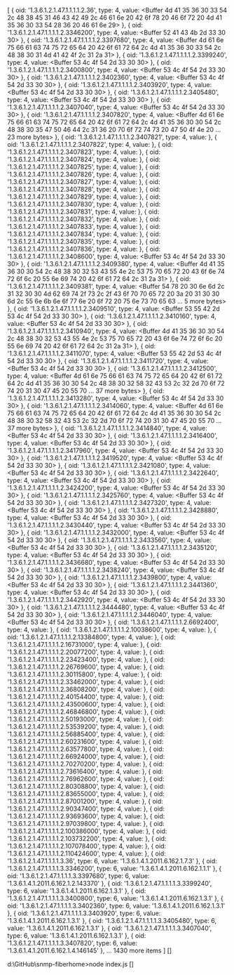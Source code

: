 [
  {
    oid: '1.3.6.1.2.1.47.1.1.1.1.2.36',
    type: 4,
    value: <Buffer 4d 41 35 36 30 33 54 2c 48 38 45 31 46 43 42 49 2c 46 61 6e 20 42 6f 78 20 46 6f 72 20 4d 41 35 36 30 33 54 28 36 20 46 61 6e 29>
  },
  {
    oid: '1.3.6.1.2.1.47.1.1.1.1.2.3346200',
    type: 4,
    value: <Buffer 52 41 43 4b 2d 33 30 30>
  },
  {
    oid: '1.3.6.1.2.1.47.1.1.1.1.2.3397680',
    type: 4,
    value: <Buffer 4d 61 6e 75 66 61 63 74 75 72 65 64 20 42 6f 61 72 64 2c 4d 41 35 36 30 33 54 2c 48 38 30 31 4d 41 42 4f 2c 31 2a 31>
  },
  {
    oid: '1.3.6.1.2.1.47.1.1.1.1.2.3399240',
    type: 4,
    value: <Buffer 53 4c 4f 54 2d 33 30 30>
  },
  {
    oid: '1.3.6.1.2.1.47.1.1.1.1.2.3400800',
    type: 4,
    value: <Buffer 53 4c 4f 54 2d 33 30 30>
  },
  {
    oid: '1.3.6.1.2.1.47.1.1.1.1.2.3402360',
    type: 4,
    value: <Buffer 53 4c 4f 54 2d 33 30 30>
  },
  {
    oid: '1.3.6.1.2.1.47.1.1.1.1.2.3403920',
    type: 4,
    value: <Buffer 53 4c 4f 54 2d 33 30 30>
  },
  {
    oid: '1.3.6.1.2.1.47.1.1.1.1.2.3405480',
    type: 4,
    value: <Buffer 53 4c 4f 54 2d 33 30 30>
  },
  {
    oid: '1.3.6.1.2.1.47.1.1.1.1.2.3407040',
    type: 4,
    value: <Buffer 53 4c 4f 54 2d 33 30 30>
  },
  {
    oid: '1.3.6.1.2.1.47.1.1.1.1.2.3407820',
    type: 4,
    value: <Buffer 4d 61 6e 75 66 61 63 74 75 72 65 64 20 42 6f 61 72 64 2c 4d 41 35 36 30 30 54 2c 48 38 30 35 47 50 46 44 2c 31 36 20 70 6f 72 74 73 20 47 50 4f 4e 20 ... 23 more bytes>
  },
  {
    oid: '1.3.6.1.2.1.47.1.1.1.1.2.3407821',
    type: 4,
    value: <Buffer >
  },
  {
    oid: '1.3.6.1.2.1.47.1.1.1.1.2.3407822',
    type: 4,
    value: <Buffer >
  },
  {
    oid: '1.3.6.1.2.1.47.1.1.1.1.2.3407823',
    type: 4,
    value: <Buffer >
  },
  {
    oid: '1.3.6.1.2.1.47.1.1.1.1.2.3407824',
    type: 4,
    value: <Buffer >
  },
  {
    oid: '1.3.6.1.2.1.47.1.1.1.1.2.3407825',
    type: 4,
    value: <Buffer >
  },
  {
    oid: '1.3.6.1.2.1.47.1.1.1.1.2.3407826',
    type: 4,
    value: <Buffer >
  },
  {
    oid: '1.3.6.1.2.1.47.1.1.1.1.2.3407827',
    type: 4,
    value: <Buffer >
  },
  {
    oid: '1.3.6.1.2.1.47.1.1.1.1.2.3407828',
    type: 4,
    value: <Buffer >
  },
  {
    oid: '1.3.6.1.2.1.47.1.1.1.1.2.3407829',
    type: 4,
    value: <Buffer >
  },
  {
    oid: '1.3.6.1.2.1.47.1.1.1.1.2.3407830',
    type: 4,
    value: <Buffer >
  },
  {
    oid: '1.3.6.1.2.1.47.1.1.1.1.2.3407831',
    type: 4,
    value: <Buffer >
  },
  {
    oid: '1.3.6.1.2.1.47.1.1.1.1.2.3407832',
    type: 4,
    value: <Buffer >
  },
  {
    oid: '1.3.6.1.2.1.47.1.1.1.1.2.3407833',
    type: 4,
    value: <Buffer >
  },
  {
    oid: '1.3.6.1.2.1.47.1.1.1.1.2.3407834',
    type: 4,
    value: <Buffer >
  },
  {
    oid: '1.3.6.1.2.1.47.1.1.1.1.2.3407835',
    type: 4,
    value: <Buffer >
  },
  {
    oid: '1.3.6.1.2.1.47.1.1.1.1.2.3407836',
    type: 4,
    value: <Buffer >
  },
  {
    oid: '1.3.6.1.2.1.47.1.1.1.1.2.3408600',
    type: 4,
    value: <Buffer 53 4c 4f 54 2d 33 30 30>
  },
  {
    oid: '1.3.6.1.2.1.47.1.1.1.1.2.3409380',
    type: 4,
    value: <Buffer 4d 41 35 36 30 30 54 2c 48 38 30 32 53 43 55 4e 2c 53 75 70 65 72 20 43 6f 6e 74 72 6f 6c 20 55 6e 69 74 20 42 6f 61 72 64 2c 31 2a 31>
  },
  {
    oid: '1.3.6.1.2.1.47.1.1.1.1.2.3409381',
    type: 4,
    value: <Buffer 54 78 20 30 6e 6d 2c 31 32 30 30 4d 62 69 74 2f 73 2c 2f 43 6f 70 70 65 72 20 3a 20 31 30 30 6d 2c 55 6e 6b 6e 6f 77 6e 20 6f 72 20 75 6e 73 70 65 63 ... 5 more bytes>
  },
  {
    oid: '1.3.6.1.2.1.47.1.1.1.1.2.3409510',
    type: 4,
    value: <Buffer 53 55 42 2d 53 4c 4f 54 2d 33 30 30>
  },
  {
    oid: '1.3.6.1.2.1.47.1.1.1.1.2.3410160',
    type: 4,
    value: <Buffer 53 4c 4f 54 2d 33 30 30>
  },
  {
    oid: '1.3.6.1.2.1.47.1.1.1.1.2.3410940',
    type: 4,
    value: <Buffer 4d 41 35 36 30 30 54 2c 48 38 30 32 53 43 55 4e 2c 53 75 70 65 72 20 43 6f 6e 74 72 6f 6c 20 55 6e 69 74 20 42 6f 61 72 64 2c 31 2a 31>
  },
  {
    oid: '1.3.6.1.2.1.47.1.1.1.1.2.3411070',
    type: 4,
    value: <Buffer 53 55 42 2d 53 4c 4f 54 2d 33 30 30>
  },
  {
    oid: '1.3.6.1.2.1.47.1.1.1.1.2.3411720',
    type: 4,
    value: <Buffer 53 4c 4f 54 2d 33 30 30>
  },
  {
    oid: '1.3.6.1.2.1.47.1.1.1.1.2.3412500',
    type: 4,
    value: <Buffer 4d 61 6e 75 66 61 63 74 75 72 65 64 20 42 6f 61 72 64 2c 4d 41 35 36 30 30 54 2c 48 38 30 32 58 32 43 53 2c 32 2d 70 6f 72 74 20 31 30 47 45 20 55 70 ... 37 more bytes>
  },
  {
    oid: '1.3.6.1.2.1.47.1.1.1.1.2.3413280',
    type: 4,
    value: <Buffer 53 4c 4f 54 2d 33 30 30>
  },
  {
    oid: '1.3.6.1.2.1.47.1.1.1.1.2.3414060',
    type: 4,
    value: <Buffer 4d 61 6e 75 66 61 63 74 75 72 65 64 20 42 6f 61 72 64 2c 4d 41 35 36 30 30 54 2c 48 38 30 32 58 32 43 53 2c 32 2d 70 6f 72 74 20 31 30 47 45 20 55 70 ... 37 more bytes>
  },
  {
    oid: '1.3.6.1.2.1.47.1.1.1.1.2.3414840',
    type: 4,
    value: <Buffer 53 4c 4f 54 2d 33 30 30>
  },
  {
    oid: '1.3.6.1.2.1.47.1.1.1.1.2.3416400',
    type: 4,
    value: <Buffer 53 4c 4f 54 2d 33 30 30>
  },
  {
    oid: '1.3.6.1.2.1.47.1.1.1.1.2.3417960',
    type: 4,
    value: <Buffer 53 4c 4f 54 2d 33 30 30>
  },
  {
    oid: '1.3.6.1.2.1.47.1.1.1.1.2.3419520',
    type: 4,
    value: <Buffer 53 4c 4f 54 2d 33 30 30>
  },
  {
    oid: '1.3.6.1.2.1.47.1.1.1.1.2.3421080',
    type: 4,
    value: <Buffer 53 4c 4f 54 2d 33 30 30>
  },
  {
    oid: '1.3.6.1.2.1.47.1.1.1.1.2.3422640',
    type: 4,
    value: <Buffer 53 4c 4f 54 2d 33 30 30>
  },
  {
    oid: '1.3.6.1.2.1.47.1.1.1.1.2.3424200',
    type: 4,
    value: <Buffer 53 4c 4f 54 2d 33 30 30>
  },
  {
    oid: '1.3.6.1.2.1.47.1.1.1.1.2.3425760',
    type: 4,
    value: <Buffer 53 4c 4f 54 2d 33 30 30>
  },
  {
    oid: '1.3.6.1.2.1.47.1.1.1.1.2.3427320',
    type: 4,
    value: <Buffer 53 4c 4f 54 2d 33 30 30>
  },
  {
    oid: '1.3.6.1.2.1.47.1.1.1.1.2.3428880',
    type: 4,
    value: <Buffer 53 4c 4f 54 2d 33 30 30>
  },
  {
    oid: '1.3.6.1.2.1.47.1.1.1.1.2.3430440',
    type: 4,
    value: <Buffer 53 4c 4f 54 2d 33 30 30>
  },
  {
    oid: '1.3.6.1.2.1.47.1.1.1.1.2.3432000',
    type: 4,
    value: <Buffer 53 4c 4f 54 2d 33 30 30>
  },
  {
    oid: '1.3.6.1.2.1.47.1.1.1.1.2.3433560',
    type: 4,
    value: <Buffer 53 4c 4f 54 2d 33 30 30>
  },
  {
    oid: '1.3.6.1.2.1.47.1.1.1.1.2.3435120',
    type: 4,
    value: <Buffer 53 4c 4f 54 2d 33 30 30>
  },
  {
    oid: '1.3.6.1.2.1.47.1.1.1.1.2.3436680',
    type: 4,
    value: <Buffer 53 4c 4f 54 2d 33 30 30>
  },
  {
    oid: '1.3.6.1.2.1.47.1.1.1.1.2.3438240',
    type: 4,
    value: <Buffer 53 4c 4f 54 2d 33 30 30>
  },
  {
    oid: '1.3.6.1.2.1.47.1.1.1.1.2.3439800',
    type: 4,
    value: <Buffer 53 4c 4f 54 2d 33 30 30>
  },
  {
    oid: '1.3.6.1.2.1.47.1.1.1.1.2.3441360',
    type: 4,
    value: <Buffer 53 4c 4f 54 2d 33 30 30>
  },
  {
    oid: '1.3.6.1.2.1.47.1.1.1.1.2.3442920',
    type: 4,
    value: <Buffer 53 4c 4f 54 2d 33 30 30>
  },
  {
    oid: '1.3.6.1.2.1.47.1.1.1.1.2.3444480',
    type: 4,
    value: <Buffer 53 4c 4f 54 2d 33 30 30>
  },
  {
    oid: '1.3.6.1.2.1.47.1.1.1.1.2.3446040',
    type: 4,
    value: <Buffer 53 4c 4f 54 2d 33 30 30>
  },
  {
    oid: '1.3.6.1.2.1.47.1.1.1.1.2.6692400',
    type: 4,
    value: <Buffer >
  },
  {
    oid: '1.3.6.1.2.1.47.1.1.1.1.2.10038600',
    type: 4,
    value: <Buffer >
  },
  {
    oid: '1.3.6.1.2.1.47.1.1.1.1.2.13384800',
    type: 4,
    value: <Buffer >
  },
  {
    oid: '1.3.6.1.2.1.47.1.1.1.1.2.16731000',
    type: 4,
    value: <Buffer >
  },
  {
    oid: '1.3.6.1.2.1.47.1.1.1.1.2.20077200',
    type: 4,
    value: <Buffer >
  },
  {
    oid: '1.3.6.1.2.1.47.1.1.1.1.2.23423400',
    type: 4,
    value: <Buffer >
  },
  {
    oid: '1.3.6.1.2.1.47.1.1.1.1.2.26769600',
    type: 4,
    value: <Buffer >
  },
  {
    oid: '1.3.6.1.2.1.47.1.1.1.1.2.30115800',
    type: 4,
    value: <Buffer >
  },
  {
    oid: '1.3.6.1.2.1.47.1.1.1.1.2.33462000',
    type: 4,
    value: <Buffer >
  },
  {
    oid: '1.3.6.1.2.1.47.1.1.1.1.2.36808200',
    type: 4,
    value: <Buffer >
  },
  {
    oid: '1.3.6.1.2.1.47.1.1.1.1.2.40154400',
    type: 4,
    value: <Buffer >
  },
  {
    oid: '1.3.6.1.2.1.47.1.1.1.1.2.43500600',
    type: 4,
    value: <Buffer >
  },
  {
    oid: '1.3.6.1.2.1.47.1.1.1.1.2.46846800',
    type: 4,
    value: <Buffer >
  },
  {
    oid: '1.3.6.1.2.1.47.1.1.1.1.2.50193000',
    type: 4,
    value: <Buffer >
  },
  {
    oid: '1.3.6.1.2.1.47.1.1.1.1.2.53539200',
    type: 4,
    value: <Buffer >
  },
  {
    oid: '1.3.6.1.2.1.47.1.1.1.1.2.56885400',
    type: 4,
    value: <Buffer >
  },
  {
    oid: '1.3.6.1.2.1.47.1.1.1.1.2.60231600',
    type: 4,
    value: <Buffer >
  },
  {
    oid: '1.3.6.1.2.1.47.1.1.1.1.2.63577800',
    type: 4,
    value: <Buffer >
  },
  {
    oid: '1.3.6.1.2.1.47.1.1.1.1.2.66924000',
    type: 4,
    value: <Buffer >
  },
  {
    oid: '1.3.6.1.2.1.47.1.1.1.1.2.70270200',
    type: 4,
    value: <Buffer >
  },
  {
    oid: '1.3.6.1.2.1.47.1.1.1.1.2.73616400',
    type: 4,
    value: <Buffer >
  },
  {
    oid: '1.3.6.1.2.1.47.1.1.1.1.2.76962600',
    type: 4,
    value: <Buffer >
  },
  {
    oid: '1.3.6.1.2.1.47.1.1.1.1.2.80308800',
    type: 4,
    value: <Buffer >
  },
  {
    oid: '1.3.6.1.2.1.47.1.1.1.1.2.83655000',
    type: 4,
    value: <Buffer >
  },
  {
    oid: '1.3.6.1.2.1.47.1.1.1.1.2.87001200',
    type: 4,
    value: <Buffer >
  },
  {
    oid: '1.3.6.1.2.1.47.1.1.1.1.2.90347400',
    type: 4,
    value: <Buffer >
  },
  {
    oid: '1.3.6.1.2.1.47.1.1.1.1.2.93693600',
    type: 4,
    value: <Buffer >
  },
  {
    oid: '1.3.6.1.2.1.47.1.1.1.1.2.97039800',
    type: 4,
    value: <Buffer >
  },
  {
    oid: '1.3.6.1.2.1.47.1.1.1.1.2.100386000',
    type: 4,
    value: <Buffer >
  },
  {
    oid: '1.3.6.1.2.1.47.1.1.1.1.2.103732200',
    type: 4,
    value: <Buffer >
  },
  {
    oid: '1.3.6.1.2.1.47.1.1.1.1.2.107078400',
    type: 4,
    value: <Buffer >
  },
  {
    oid: '1.3.6.1.2.1.47.1.1.1.1.2.110424600',
    type: 4,
    value: <Buffer >
  },
  {
    oid: '1.3.6.1.2.1.47.1.1.1.1.3.36',
    type: 6,
    value: '1.3.6.1.4.1.2011.6.162.1.7.3'
  },
  {
    oid: '1.3.6.1.2.1.47.1.1.1.1.3.3346200',
    type: 6,
    value: '1.3.6.1.4.1.2011.6.162.1.1.1'
  },
  {
    oid: '1.3.6.1.2.1.47.1.1.1.1.3.3397680',
    type: 6,
    value: '1.3.6.1.4.1.2011.6.162.1.2.143370'
  },
  {
    oid: '1.3.6.1.2.1.47.1.1.1.1.3.3399240',
    type: 6,
    value: '1.3.6.1.4.1.2011.6.162.1.3.1'
  },
  {
    oid: '1.3.6.1.2.1.47.1.1.1.1.3.3400800',
    type: 6,
    value: '1.3.6.1.4.1.2011.6.162.1.3.1'
  },
  {
    oid: '1.3.6.1.2.1.47.1.1.1.1.3.3402360',
    type: 6,
    value: '1.3.6.1.4.1.2011.6.162.1.3.1'
  },
  {
    oid: '1.3.6.1.2.1.47.1.1.1.1.3.3403920',
    type: 6,
    value: '1.3.6.1.4.1.2011.6.162.1.3.1'
  },
  {
    oid: '1.3.6.1.2.1.47.1.1.1.1.3.3405480',
    type: 6,
    value: '1.3.6.1.4.1.2011.6.162.1.3.1'
  },
  {
    oid: '1.3.6.1.2.1.47.1.1.1.1.3.3407040',
    type: 6,
    value: '1.3.6.1.4.1.2011.6.162.1.3.1'
  },
  {
    oid: '1.3.6.1.2.1.47.1.1.1.1.3.3407820',
    type: 6,
    value: '1.3.6.1.4.1.2011.6.162.1.4.146145'
  },
  ... 1430 more items
]
[]

d:\GitHub\snmp-fiberhome>node index.js
[]